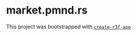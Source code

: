 # market.pmnd.rs

This project was bootstrapped with [`create-r3f-app`](https://github.com/RenaudROHLINGER/create-r3f-app)